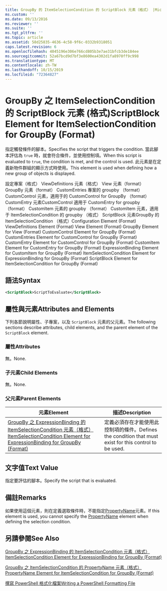 ```yaml
---
title: GroupBy 的 ItemSelectionCondition 的 ScriptBlock 元素（格式） |Microsoft Docs
ms.custom: ''
ms.date: 09/13/2016
ms.reviewer: ''
ms.suite: ''
ms.tgt_pltfrm: ''
ms.topic: article
ms.assetid: 58d25835-4636-4c58-9f6c-0332b9318051
caps.latest.revision: 6
ms.openlocfilehash: 4045196e306e766cd805b3e7ae31bfcb3de184ee
ms.sourcegitcommit: 52a67bcd9d7bf3e8600ea4302d1fa8970ff9c998
ms.translationtype: MT
ms.contentlocale: zh-TW
ms.lasthandoff: 10/15/2019
ms.locfileid: "72364827"
---
```

# <a name="scriptblock-element-for-itemselectioncondition-for-groupby-format"></a><span data-ttu-id="b9e91-102">GroupBy 之 ItemSelectionCondition 的 ScriptBlock 元素 (格式)</span><span class="sxs-lookup"><span data-stu-id="b9e91-102">ScriptBlock Element for ItemSelectionCondition for GroupBy (Format)</span></span>

<span data-ttu-id="b9e91-103">指定觸發條件的腳本。</span><span class="sxs-lookup"><span data-stu-id="b9e91-103">Specifies the script that triggers the condition.</span></span> <span data-ttu-id="b9e91-104">當此腳本評估為 `true` 時，就會符合條件，並使用控制項。</span><span class="sxs-lookup"><span data-stu-id="b9e91-104">When this script is evaluated to `true`, the condition is met, and the control is used.</span></span> <span data-ttu-id="b9e91-105">此元素是在定義新物件群組的顯示方式時使用。</span><span class="sxs-lookup"><span data-stu-id="b9e91-105">This element is used when defining how a new group of objects is displayed.</span></span>

<span data-ttu-id="b9e91-106">設定專案（格式） ViewDefinitions 元素（格式） View 元素（format） GroupBy 元素（format） CustomEntries 專案的 groupby （format） CustomControl 元素，適用于的 CustomControl for GroupBy （format） CustomEntry 元素CustomControl 適用于 CustomEntry for groupby （format） CustomItem 元素的 groupby （format） CustomItem 元素，適用于 ItemSelectionCondition 的 groupby （格式） ScriptBlock 元素GroupBy 的 ItemSelectionCondition （格式）</span><span class="sxs-lookup"><span data-stu-id="b9e91-106">Configuration Element (Format) ViewDefinitions Element (Format) View Element (Format) GroupBy Element for View (Format) CustomControl Element for GroupBy (Format) CustomEntries Element for CustomControl for GroupBy (Format) CustomEntry Element for CustomControl for GroupBy (Format) CustomItem Element for CustomEntry for GroupBy (Format) ExpressionBinding Element for CustomItem for GroupBy (Format) ItemSelectionCondition Element for ExpressionBinding for GroupBy (Format) ScriptBlock Element for ItemSelectionCondition for GroupBy (Format)</span></span>

## <a name="syntax"></a><span data-ttu-id="b9e91-107">語法</span><span class="sxs-lookup"><span data-stu-id="b9e91-107">Syntax</span></span>

```xml
<ScriptBlock>ScriptToEvaluate</ScriptBlock>
```

## <a name="attributes-and-elements"></a><span data-ttu-id="b9e91-108">屬性與元素</span><span class="sxs-lookup"><span data-stu-id="b9e91-108">Attributes and Elements</span></span>

<span data-ttu-id="b9e91-109">下列各節說明屬性、子專案，以及 `ScriptBlock` 元素的父元素。</span><span class="sxs-lookup"><span data-stu-id="b9e91-109">The following sections describe attributes, child elements, and the parent element of the `ScriptBlock` element.</span></span>

### <a name="attributes"></a><span data-ttu-id="b9e91-110">屬性</span><span class="sxs-lookup"><span data-stu-id="b9e91-110">Attributes</span></span>

<span data-ttu-id="b9e91-111">無。</span><span class="sxs-lookup"><span data-stu-id="b9e91-111">None.</span></span>

### <a name="child-elements"></a><span data-ttu-id="b9e91-112">子元素</span><span class="sxs-lookup"><span data-stu-id="b9e91-112">Child Elements</span></span>

<span data-ttu-id="b9e91-113">無。</span><span class="sxs-lookup"><span data-stu-id="b9e91-113">None.</span></span>

### <a name="parent-elements"></a><span data-ttu-id="b9e91-114">父元素</span><span class="sxs-lookup"><span data-stu-id="b9e91-114">Parent Elements</span></span>

|<span data-ttu-id="b9e91-115">元素</span><span class="sxs-lookup"><span data-stu-id="b9e91-115">Element</span></span>|<span data-ttu-id="b9e91-116">描述</span><span class="sxs-lookup"><span data-stu-id="b9e91-116">Description</span></span>|
|-------------|-----------------|
|[<span data-ttu-id="b9e91-117">GroupBy 之 ExpressionBinding 的 ItemSelectionCondition 元素（格式）</span><span class="sxs-lookup"><span data-stu-id="b9e91-117">ItemSelectionCondition Element for ExpressionBinding for GroupBy (Format)</span></span>](./itemselectioncondition-element-for-expressionbinding-for-groupby-format.md)|<span data-ttu-id="b9e91-118">定義必須存在才能使用此控制項的條件。</span><span class="sxs-lookup"><span data-stu-id="b9e91-118">Defines the condition that must exist for this control to be used.</span></span>|

## <a name="text-value"></a><span data-ttu-id="b9e91-119">文字值</span><span class="sxs-lookup"><span data-stu-id="b9e91-119">Text Value</span></span>

<span data-ttu-id="b9e91-120">指定要評估的腳本。</span><span class="sxs-lookup"><span data-stu-id="b9e91-120">Specify the script that is evaluated.</span></span>

## <a name="remarks"></a><span data-ttu-id="b9e91-121">備註</span><span class="sxs-lookup"><span data-stu-id="b9e91-121">Remarks</span></span>

<span data-ttu-id="b9e91-122">如果使用這個元素，則在定義選取條件時，不能指定[PropertyName](./propertyname-element-for-itemselectioncondition-for-groupby-format.md)元素。</span><span class="sxs-lookup"><span data-stu-id="b9e91-122">If this element is used, you cannot specify the [PropertyName](./propertyname-element-for-itemselectioncondition-for-groupby-format.md) element when defining the selection condition.</span></span>

## <a name="see-also"></a><span data-ttu-id="b9e91-123">另請參閱</span><span class="sxs-lookup"><span data-stu-id="b9e91-123">See Also</span></span>

[<span data-ttu-id="b9e91-124">GroupBy 之 ExpressionBinding 的 ItemSelectionCondition 元素（格式）</span><span class="sxs-lookup"><span data-stu-id="b9e91-124">ItemSelectionCondition Element for ExpressionBinding for GroupBy (Format)</span></span>](./itemselectioncondition-element-for-expressionbinding-for-groupby-format.md)

[<span data-ttu-id="b9e91-125">GroupBy 之 ItemSelectionCondition 的 PropertyName 元素（格式）</span><span class="sxs-lookup"><span data-stu-id="b9e91-125">PropertyName Element for ItemSelectionCondition for GroupBy (Format)</span></span>](./propertyname-element-for-itemselectioncondition-for-groupby-format.md)

[<span data-ttu-id="b9e91-126">撰寫 PowerShell 格式化檔案</span><span class="sxs-lookup"><span data-stu-id="b9e91-126">Writing a PowerShell Formatting File</span></span>](./writing-a-powershell-formatting-file.md)
